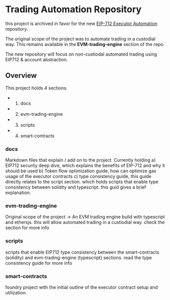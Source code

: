 # Trading Automation Repository

this project is archived in favor for the new [EIP-712 Executor Automation](https://github.com/WouterSls/EIP712-Executor-Automation) repository.

The original scope of the project was to automate trading in a custodial way. This remains available in the **EVM-trading-engine** section of the repo.

The new repository will focus on non-custiodal automated trading using EIP712 & account abstraction.

## Overview

This project holds 4 sections.
- 1. docs 
- 2. evm-trading-engine
- 3. scripts
- 4. smart-contracts

### docs

Markdown files that explain / add on to the project. Currently holding a) EIP712 security deep dive, which explains the benefits of EIP-712 and why it should be used b) Token flow optimization guide, how can optimize gas usage of the executor contracts c) type consistency guide, this guide directly relates to the script section. which holds scripts that enable type consistency between solidity and typescript. this guid gives a brief explanation.

### evm-trading-engine

Original scope of the project -> An EVM trading engine build with typescript and ethersjs. this will allow automated trading in a custiodial way. check the section for more info

### scripts

scripts that enable EIP712 type consistency between the smart-contracts (solidity) and evm-trading-engine (typescript) sections. read the type consistency guide for more info

### smart-contracts

foundry project with the initial outline of the executor contract setup and utilization.